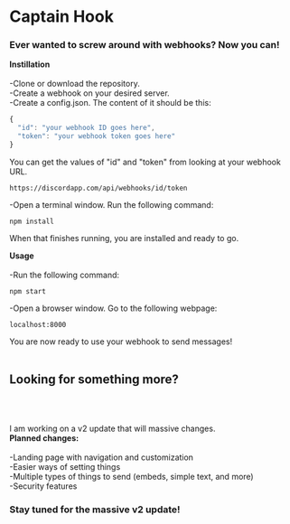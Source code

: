 <html>

<h1>Captain Hook</h1>
<h3>Ever wanted to screw around with webhooks? Now you can!</h3>

<b>Instillation</b><br/><br/>
-Clone or download the repository.<br/>
-Create a webhook on your desired server.<br/>
-Create a config.json. The content of it should be this:<br/>
```javascript
{
  "id": "your webhook ID goes here",
  "token": "your webhook token goes here"
}

```
You can get the values of "id" and "token" from looking at your webhook URL.<br/>
```
https://discordapp.com/api/webhooks/id/token
```
-Open a terminal window. Run the following command:<br/>
```
npm install
```
When that finishes running, you are installed and ready to go.<br/>

<b>Usage</b><br/><br/>
-Run the following command:<br/>
```
npm start
```
-Open a browser window. Go to the following webpage:<br/>
```
localhost:8000
```
You are now ready to use your webhook to send messages!<br/><br/>

<h2>Looking for something more?</h2><br/><br/>

I am working on a v2 update that will massive changes.<br>
<b>Planned changes:</b><br/><br/>
-Landing page with navigation and customization<br/>
-Easier ways of setting things<br/>
-Multiple types of things to send (embeds, simple text, and more)<br/>
-Security features<br/>

<h3>Stay tuned for the massive v2 update!</h3>

</html>
